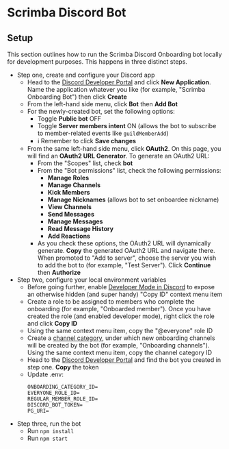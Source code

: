 # Scrimba Discord Bot

## Setup
This section outlines how to run the Scrimba Discord Onboarding bot locally for development purposes. This happens in three distinct steps.
- Step one, create and configure your Discord app
  - Head to the [Discord Developer Portal](https://discord.com/developers/applications) and click **New
  Application**. Name the application whatever you like (for example, "Scrimba Onboarding Bot") then click **Create**
  - From the left-hand side menu, click **Bot** then **Add Bot**
  - For the newly-created bot, set the following options:
    - Toggle **Public bot** OFF
    - Toggle **Server members intent** ON (allows the bot to subscribe to member-related events like `guildMemberAdd`)
    - ℹ️ Remember to click **Save changes**
  - From the same left-hand side menu, click **OAuth2**. On this page, you will find an **OAuth2 URL Generator**. To generate an OAuth2 URL:
    - From the "Scopes" list, check **bot** 
    - From the "Bot permissions" list, check the following permissions:
      - **Manage Roles**
      - **Manage Channels**
      - **Kick Members**
      - **Manage Nicknames** (allows bot to set onboardee nickname)
      - **View Channels**
      - **Send Messages**
      - **Manage Messages**
      - **Read Message History**
      - **Add Reactions**
    - As you check these options, the OAuth2 URL will dynamically generate. **Copy** the generated OAuth2 URL and navigate there. When promoted to "Add to server", choose the server you wish to add the bot to (for example, "Test Server"). Click **Continue** then **Authorize**
- Step two, configure your local environment variables
  - Before going further, enable [Developer Mode in Discord](https://discord.com/developers/docs/game-sdk/store#:~:text=Open%20up%20the%20Discord%20app,and%20enter%20your%20application%20ID) to expose an otherwise hidden (and super handy) "Copy ID" context menu item
  - Create a role to be assigned to members who complete the onboarding (for example, "Onboarded member"). Once you have created the role (and enabled developer mode), right click the role and click **Copy ID**
  - Using the same context menu item, copy the "@everyone" role ID
  - Create a [channel category](https://support.discord.com/hc/en-us/articles/115001580171-Channel-Categories-101), under which new onboarding channels will be created by the bot (for example, "Onboarding channels"). Using the same context menu item, copy the channel category ID
  - Head to the [Discord Developer Portal](https://discord.com/developers/applications) and find the bot you created in step one. **Copy** the token
  - Update .env:
    ```
    ONBOARDING_CATEGORY_ID=
    EVERYONE_ROLE_ID=
    REGULAR_MEMBER_ROLE_ID=
    DISCORD_BOT_TOKEN=
    PG_URI=
    ```
- Step three, run the bot 
  - Run `npm install`
  - Run `npm start`  
